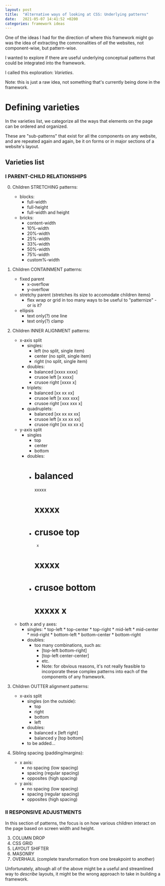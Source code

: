 ```yaml
---
layout: post
title:  "Alternative ways of looking at CSS: Underlying patterns"
date:   2021-05-07 14:41:52 +0200
categories: framework ideas
---
```



One of the ideas I had for the direction of where this framework might go was the idea of extracting the commonalities of *all* the websites, not component-wise, but pattern-wise.

I wanted to explore if there are useful underlying conceptual patterns that could be integrated into the framework.

I called this exploration: *Varieties*.

Note: this is just a raw idea, not something that's currently being done in the framework.

# Defining varieties

In the varieties list, we categorize all the ways that elements on the page can be ordered and organized.

These are "sub-patterns" that exist for all the components on any website, and are repeated again and again, be it on forms or in major sections of a website's layout.

## Varieties list

### I PARENT-CHILD RELATIONSHIPS

0. Children STRETCHING patterns:
	* blocks:
		* full-width
		* full-height
		* full-width and height
	* bricks:
		* content-width
		* 10%-width
		* 20%-width
		* 25%-width
		* 33%-width
		* 50%-width
		* 75%-width
		* custom%-width
1. Children CONTAINMENT patterns: 
	* fixed parent 
		* x-overflow
		* y-overflow
	* stretchy parent (stretches its size to accomodate children items)
		* flex wrap or grid in too many ways to be useful to "patternize" - or is it?
	* ellipsis
		* text only(?) one line
		* text only(?) clamp
2. Children INNER ALIGNMENT patterns:
	* x-axis split
		* singles:
			* left (no split, single item)
			* center (no split, single item)
			* right (no split, single item)
		* doubles:
			* balanced [xxxx xxxx]
			* crusoe left [x xxxx]
			* crusoe right [xxxx x]
		* triplets:
			* balanced [xx xx xx]
			* crusoe left [x xxx xxx]
			* crusoe right [xxx xxx x]
		* quadruplets:
			* balanced [xx xx xx xx]
			* crusoe left [x xx xx xx]
			* crusoe right [xx xx xx x]
	* y-axis split
		* singles
			* top
			* center
			* bottom
		* doubles:
			* balanced
				=======
				 xxxxx

				 xxxxx
				=======
			* crusoe top
				=======
				   x
				 xxxxx
				=======
			* crusoe bottom
				=======
				 xxxxx
				   x
				=======
	* both x and y axes:
		* singles: 
				* top-left
				* top-center
				* top-right
				* mid-left 
				* mid-center
				* mid-right
				* bottom-left
				* bottom-center
				* bottom-right	
		* doubles:
			* too many combinations, such as:
				* [top-left bottom-right]
				* [top-left center-center]
				* etc.
				* Note: for obvious reasons, it's not really feasible to incorporate these complex patterns into each of the components of any framework.
3. Children OUTTER alignment patterns:
	* x-axis split
		* singles (on the outside):
			* top
			* right
			* bottom
			* left
		* doubles:
			* balanced x [left right]
			* balanced y [top bottom]
		* to be added...
	
4. Sibling spacing (padding/margins):
	* x axis:
		* no spacing (low spacing)
		* spacing (regular spacing)
		* opposites (high spacing)
	* y axis:
		* no spacing (low spacing)
		* spacing (regular spacing)
		* opposites (high spacing)

### II RESPONSIVE ADJUSTMENTS

In this section of patterns, the focus is on how various children interact on the page based on screen width and height.

3. COLUMN DROP
4. CSS GRID
5. LAYOUT SHIFTER
6. MASONRY
7. OVERHAUL (complete transformation from one breakpoint to another)

Unfortunately, altough all of the above might be a useful and streamlined way to *describe* layouts, it might be the wrong approach to take in building a framework.

[nimble-philosophy]: https://www.nimblecss.com/philosophy
[nimble-gh]:   https://github.com/nimblecss/project
[coming-soon]: https://www.nimblecss.com/
